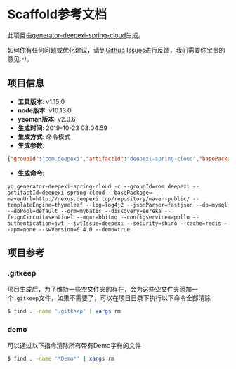 # Scaffold参考文档

此项目由[generator-deepexi-spring-cloud](https://github.com/deepexi/generator-deepexi-spring-cloud)生成。

如何你有任何问题或优化建议，请到[Github Issues](https://github.com/deepexi/generator-deepexi-spring-cloud/issues)进行反馈，我们需要你宝贵的意见:-)。

## 项目信息

- **工具版本**: v1.15.0
- **node版本**: v10.13.0
- **yeoman版本**: v2.0.6
- **生成时间**: 2019-10-23 08:04:59
- **生成方式**: 命令模式
- **生成参数**: 
```json
{"groupId":"com.deepexi","artifactId":"deepexi-spring-cloud","basePackage":"com.deepexi","mavenUrl":"http://nexus.deepexi.top/repository/maven-public/","templateEngine":"thymeleaf","log":"log4j2","jsonParser":"fastjson","db":"mysql","dbPool":"default","orm":"mybatis","discovery":"eureka","feignCircuit":"sentinel","mq":"rabbitmq","configservice":"apollo","authentication":"jwt","jwtIssue":"deepexi","security":"shiro","cache":"redis","apm":"none","swVersion":"6.4.0","demo":true,"mode":"command","cli":"yo generator-deepexi-spring-cloud -c --groupId=com.deepexi --artifactId=deepexi-spring-cloud --basePackage= --mavenUrl=http://nexus.deepexi.top/repository/maven-public/ --templateEngine=thymeleaf --log=log4j2 --jsonParser=fastjson --db=mysql --dbPool=default --orm=mybatis --discovery=eureka --feignCircuit=sentinel --mq=rabbitmq --configservice=apollo --authentication=jwt --jwtIssue=deepexi --security=shiro --cache=redis --apm=none --swVersion=6.4.0 --demo=true","version":"1.15.0","basePath":"com/deepexi","conditions":{"mybatis":true,"crud":true,"fastjson":true,"rabbitmq":true,"apollo":true,"jwt":true,"shiro":true,"thymeleaf":true,"redis":true},"openfeign":true}
```
- **生成命令**: 
```text
yo generator-deepexi-spring-cloud -c --groupId=com.deepexi --artifactId=deepexi-spring-cloud --basePackage= --mavenUrl=http://nexus.deepexi.top/repository/maven-public/ --templateEngine=thymeleaf --log=log4j2 --jsonParser=fastjson --db=mysql --dbPool=default --orm=mybatis --discovery=eureka --feignCircuit=sentinel --mq=rabbitmq --configservice=apollo --authentication=jwt --jwtIssue=deepexi --security=shiro --cache=redis --apm=none --swVersion=6.4.0 --demo=true
```

## 项目参考

### .gitkeep

项目生成后，为了维持一些空文件夹的存在，会为这些空文件夹添加一个`.gitkeep`文件，如果不需要了，可以在项目目录下执行以下命令全部清除

```bash
$ find . -name '.gitkeep' | xargs rm
```

### demo

可以通过以下指令清除所有带有Demo字样的文件

```bash
$ find . -name '*Demo*' | xargs rm
```
